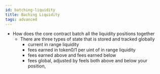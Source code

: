 ```yaml
---
id: batching-liquidity
title: Baching Liquidity
tags: advanced
---
```


- How does the core contract batch all the liquidity positions together
    - There are three types of state that is stored and tracked globally
        - current in range liquidity 
        - fees earned in token0/1 per uint of in range liquidity
        - fees earned above and fees earned below 
        - fees global, adjusted by feels both above and below your position, 
